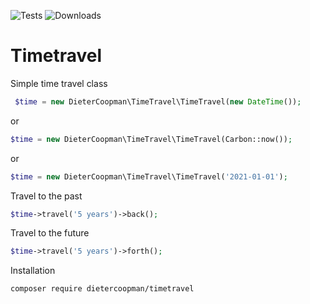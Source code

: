 ![Tests](https://github.com/dietercoopman/timetravel/workflows/tests/badge.svg)
![Downloads](https://img.shields.io/packagist/dt/dietercoopman/timetravel.svg?style=flat-square)

# Timetravel

Simple time travel class

```php
 $time = new DieterCoopman\TimeTravel\TimeTravel(new DateTime());
```
or
```php
$time = new DieterCoopman\TimeTravel\TimeTravel(Carbon::now());
```
or
```php
$time = new DieterCoopman\TimeTravel\TimeTravel('2021-01-01');
```

Travel to the past 

```php
$time->travel('5 years')->back();
```
Travel to the future 

```php
$time->travel('5 years')->forth();
```

Installation 

```shell
composer require dietercoopman/timetravel
```
